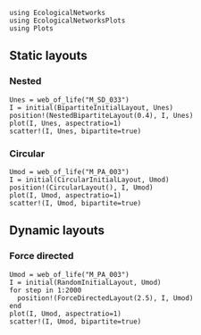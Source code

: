 ```@setup default
using EcologicalNetworks
using EcologicalNetworksPlots
using Plots
```

## Static layouts

### Nested

```@example default
Unes = web_of_life("M_SD_033")
I = initial(BipartiteInitialLayout, Unes)
position!(NestedBipartiteLayout(0.4), I, Unes)
plot(I, Unes, aspectratio=1)
scatter!(I, Unes, bipartite=true)
```

### Circular

```@example default
Umod = web_of_life("M_PA_003")
I = initial(CircularInitialLayout, Umod)
position!(CircularLayout(), I, Umod)
plot(I, Umod, aspectratio=1)
scatter!(I, Umod, bipartite=true)
```

## Dynamic layouts

### Force directed

```@example default
Umod = web_of_life("M_PA_003")
I = initial(RandomInitialLayout, Umod)
for step in 1:2000
  position!(ForceDirectedLayout(2.5), I, Umod)
end
plot(I, Umod, aspectratio=1)
scatter!(I, Umod, bipartite=true)
```

